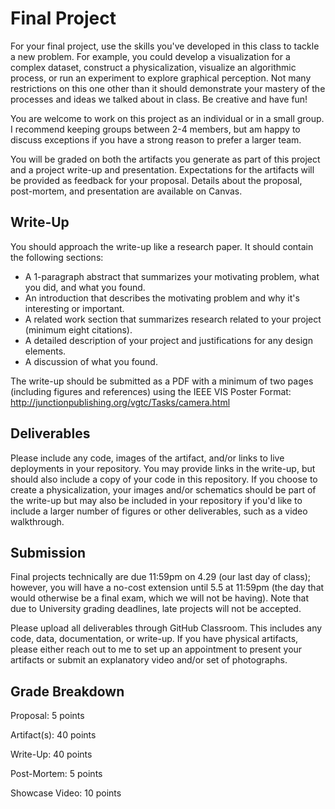 # Final Project

For your final project, use the skills you've developed in this class to tackle a new problem. For example, you could develop a visualization for a complex dataset, construct a physicalization, visualize an algorithmic process, or run an experiment to explore graphical perception. Not many restrictions on this one other than it should demonstrate your mastery of the processes and ideas we talked about in class. Be creative and have fun!

You are welcome to work on this project as an individual or in a small group. I recommend keeping groups between 2-4 members, but am happy to discuss exceptions if you have a strong reason to prefer a larger team. 

You will be graded on both the artifacts you generate as part of this project and a project write-up and presentation. Expectations for the artifacts will be provided as feedback for your proposal. Details about the proposal, post-mortem, and presentation are available on Canvas. 

## Write-Up
You should approach the write-up like a research paper. It should contain the following sections:

* A 1-paragraph abstract that summarizes your motivating problem, what you did, and what you found.
* An introduction that describes the motivating problem and why it's interesting or important.
* A related work section that summarizes research related to your project (minimum eight citations).
* A detailed description of your project and justifications for any design elements.
* A discussion of what you found.

The write-up should be submitted as a PDF with a minimum of two pages (including figures and references) using the IEEE VIS Poster Format: <a href="http://junctionpublishing.org/vgtc/Tasks/camera.html">http://junctionpublishing.org/vgtc/Tasks/camera.html</a>

## Deliverables
Please include any code, images of the artifact, and/or links to live deployments in your repository. You may provide links in the write-up, but should also include a copy of your code in this repository. If you choose to create a physicalization, your images and/or schematics should be part of the write-up but may also be included in your repository if you'd like to include a larger number of figures or other deliverables, such as a video walkthrough. 

## Submission
Final projects technically are due 11:59pm on 4.29 (our last day of class); however, you will have a no-cost extension until 5.5 at 11:59pm (the day that would otherwise be a final exam, which we will not be having). Note that due to University grading deadlines, late projects will not be accepted.

Please upload all deliverables through GitHub Classroom. This includes any code, data, documentation, or write-up. If you have physical artifacts, please either reach out to me to set up an appointment to present your artifacts or submit an explanatory video and/or set of photographs.

## Grade Breakdown
Proposal: 5 points

Artifact(s): 40 points

Write-Up: 40 points

Post-Mortem: 5 points

Showcase Video: 10 points

